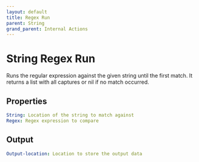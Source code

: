 ```yaml
---
layout: default
title: Regex Run
parent: String
grand_parent: Internal Actions
---
```

# String Regex Run
Runs the regular expression against the given string until the first match. It returns a list with all captures or nil if no match occurred.

## Properties
```yaml
String: Location of the string to match against
Regex: Regex expression to compare
```

## Output
```yaml
Output-location: Location to store the output data
```
